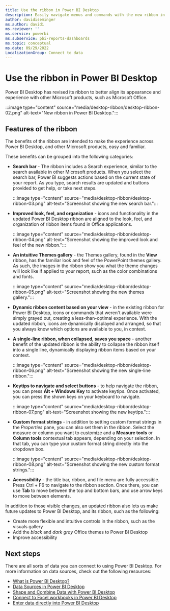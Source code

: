 ```yaml
---
title: Use the ribbon in Power BI Desktop
description: Easily navigate menus and commands with the new ribbon in Power BI Desktop
author: davidiseminger
ms.author: davidi
ms.reviewer: ''
ms.service: powerbi
ms.subservice: pbi-reports-dashboards
ms.topic: conceptual
ms.date: 09/29/2022
LocalizationGroup: Connect to data
---
```

# Use the ribbon in Power BI Desktop

Power BI Desktop has revised its ribbon to better align its appearance and experience with other Microsoft products, such as Microsoft Office.

:::image type="content" source="media/desktop-ribbon/desktop-ribbon-02.png" alt-text="New ribbon in Power BI Desktop.":::

## Features of the ribbon

The benefits of the ribbon are intended to make the experience across Power BI Desktop, and other Microsoft products, easy and familiar.

These benefits can be grouped into the following categories:

* **Search bar** - The ribbon includes a Search experience, similar to the search available in other Microsoft products. When you select the search bar, Power BI suggests actions based on the current state of your report. As you type, search results are updated and buttons provided to get help, or take next steps. 

    :::image type="content" source="media/desktop-ribbon/desktop-ribbon-03.png" alt-text="Screenshot showing the new search bar.":::

<!--    Watch this video to see it in action.

    > [!VIDEO <iframe width="560" height="315" src="https://www.microsoft.com/videoplayer/embed/RWyUE" frameborder="0" allow="accelerometer; autoplay; clipboard-write; encrypted-media; gyroscope; picture-in-picture" allowfullscreen></iframe>]
-->
* **Improved look, feel, and organization** - icons and functionality in the updated Power BI Desktop ribbon are aligned to the look, feel, and organization of ribbon items found in Office applications.

    :::image type="content" source="media/desktop-ribbon/desktop-ribbon-04.png" alt-text="Screenshot showing the improved look and feel of the new ribbon.":::

* **An intuitive Themes gallery** - the Themes gallery, found in the **View** ribbon, has the familiar look and feel of the PowerPoint themes gallery. As such, the images in the ribbon show you what the theme changes will look like if applied to your report, such as the color combinations and fonts.

    :::image type="content" source="media/desktop-ribbon/desktop-ribbon-05.png" alt-text="Screenshot showing the new themes gallery.":::

* **Dynamic ribbon content based on your view** - in the existing ribbon for Power BI Desktop, icons or commands that weren't available were simply grayed out, creating a less-than-optimal experience. With the updated ribbon, icons are dynamically displayed and arranged, so that you always know which options are available to you, in context.

* **A single-line ribbon, when collapsed, saves you space** - another benefit of the updated ribbon is the ability to collapse the ribbon itself into a single line, dynamically displaying ribbon items based on your context.

    :::image type="content" source="media/desktop-ribbon/desktop-ribbon-06.png" alt-text="Screenshot showing the new single-line ribbon.":::

* **Keytips to navigate and select buttons** - to help navigate the ribbon, you can press **Alt + Windows Key** to activate keytips. Once activated, you can press the shown keys on your keyboard to navigate.

    :::image type="content" source="media/desktop-ribbon/desktop-ribbon-07.png" alt-text="Screenshot showing the new keytips.":::

* **Custom format strings** - in addition to setting custom format strings in the *Properties* pane, you can also set them in the ribbon. Select the measure or column you want to customize and a **Measure tools** or **Column tools** contextual tab appears, depending on your selection. In that tab, you can type your custom format string directly into the dropdown box.

    :::image type="content" source="media/desktop-ribbon/desktop-ribbon-08.png" alt-text="Screenshot showing the new custom format strings.":::

* **Accessibility** - the title bar, ribbon, and file menu are fully accessible. Press Ctrl + F6 to navigate to the ribbon section. Once there, you can use **Tab** to move between the top and bottom bars, and use arrow keys to move between elements.

In addition to those visible changes, an updated ribbon also lets us make future updates to Power BI Desktop, and its ribbon, such as the following:

* Create more flexible and intuitive controls in the ribbon, such as the visuals gallery
* Add the *black* and *dark gray* Office themes to Power BI Desktop
* Improve accessibility

## Next steps

There are all sorts of data you can connect to using Power BI Desktop. For more information on data sources, check out the following resources:

* [What is Power BI Desktop?](../fundamentals/desktop-what-is-desktop.md)
* [Data Sources in Power BI Desktop](../connect-data/desktop-data-sources.md)
* [Shape and Combine Data with Power BI Desktop](../connect-data/desktop-shape-and-combine-data.md)
* [Connect to Excel workbooks in Power BI Desktop](../connect-data/desktop-connect-excel.md)   
* [Enter data directly into Power BI Desktop](../connect-data/desktop-enter-data-directly-into-desktop.md)   
